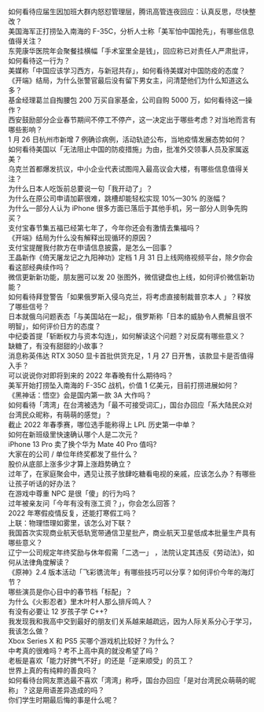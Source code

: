 如何看待应届生因加班大群内怒怼管理层，腾讯高管连夜回应：认真反思，尽快整改？  
美国海军正打捞坠入南海的 F-35C，分析人士称「美军怕中国抢先」，有哪些信息值得关注？  
东莞康华医院年会聚餐挂横幅「手术室里全是钱」，回应称已对责任人严肃批评，如何看待这一行为？  
美媒称「中国应该学习西方，与新冠共存」，如何看待美媒对中国防疫的态度？  
《开端》结局，为什么张警官最后没有留下男女主，问清楚他们为什么知道这么多？  
基金经理葛兰自掏腰包 200 万买自家基金，公司自购 5000 万，如何看待这一操作？  
西安鼓励部分企业春节期间不停工不停产，这一决定出于哪些考虑？对当地而言有哪些影响？  
1 月 26 日杭州市新增 7 例确诊病例，活动轨迹公布，当地疫情发展态势如何？  
如何看待美国以「无法阻止中国的防疫措施」为由，批准外交领事人员及家属返美？  
乌克兰首都爆发抗议，中小企业代表试图闯入最高议会大楼，有哪些信息值得关注？  
为什么日本人吃饭前总要说一句「我开动了」？  
为什么在原公司申请加薪很难，跳槽却能轻松实现 10%—30% 的涨幅？  
为什么一部分人认为 iPhone 很多方面已落后于其他手机，另一部分人则争先购买？  
支付宝春节集五福已经第七年了，今年你还会有激情去集福吗？  
《开端》结局为什么没有解释出现循环的原因？  
支付宝提醒我付款方在申请信息披露，是怎么一回事？  
王晶新作《倚天屠龙记之九阳神功》定档 1 月 31 日上线网络视频平台，除夕你会看这部经典续作吗？  
微信更新新功能，朋友圈可以发 20 张图外，微信键盘也上线，如何评价微信新功能？  
如何看待拜登警告「如果俄罗斯入侵乌克兰，将考虑直接制裁普京本人 」？释放了哪些信号？  
日本就俄乌问题表态「与美国站在一起」，俄罗斯称「日本的威胁令人费解且很不明智」，如何评价日方的态度？  
中纪委首提「斩断权力与资本勾连」，如何解读这个问题？对反腐有哪些意义？  
缺糖了，有没有甜甜的小故事？  
消息称英伟达 RTX 3050 显卡首批供货充足，1 月 27 日开售，该款显卡是否值得入手？  
可以说说你对即将到来的 2022 年春晚有什么期待吗？  
美军开始打捞坠入南海的 F-35C 战机，价值 1 亿美元，目前打捞进展如何？  
《黑神话：悟空》会是国内第一款 3A 大作吗？  
如何看待「湾湾」在台湾被选为「最不可接受词汇」，国台办回应「系大陆民众对台湾民众昵称，有萌萌的感觉」？  
截止 2022 年春季赛，哪位选手能称得上 LPL 历史第一中单？  
如何在新班级里快速确认哪个人是二次元？  
iPhone 13 Pro 卖了换个华为 Mate 40 Pro 值吗?  
大家在的公司 / 单位年终奖都发了些什么？  
股价从底部上涨多少才算上涨趋势确立？  
过年了，在家庭聚会中，遇见让孩子放肆吃糖看电视的亲戚，应该怎么办？有哪些让孩子听话的好办法？  
在游戏中尊重 NPC 是很「傻」的行为吗？  
过年被亲友问「今年有没有涨工资？」，你会怎么回答？  
2022 年寒假疫情反复，还能打寒假工吗？  
上联：物理悟理如雾里，该怎么对下联？  
我国首次实现商业航天低轨宽带通信卫星批产，商业航天卫星低成本批量生产具有哪些意义？  
辽宁一公司规定年终奖励与休年假需「二选一」 ，法院认定其违反《劳动法》，如何从法律角度解读？  
《原神》2.4 版本活动「飞彩镌流年」有哪些技巧可以分享？如何评价今年的海灯节？  
哪些演员是你心目中的春节档「标配」？  
为什么《火影忍者》里木叶村人那么排斥鸣人？  
有没有必要让 12 岁孩子学 C++?  
我发现我和我高中交到最好的朋友们关系越来越疏远，因为人际关系分心于学习，我该怎么做？  
Xbox Series X 和 PS5 买哪个游戏机比较好？为什么？  
中考真的很难吗？考不上高中真的就没希望了吗？  
老板是喜欢「能力好脾气不好」的还是「逆来顺受」的员工？  
世界上真的有纯粹的善良吗？  
如何看待台网友票选最不喜欢「湾湾」称呼，国台办回应「是对台湾民众萌萌的昵称」？这是用语差异造成的吗？  
你们学生时期最后悔的事是什么呢？  
